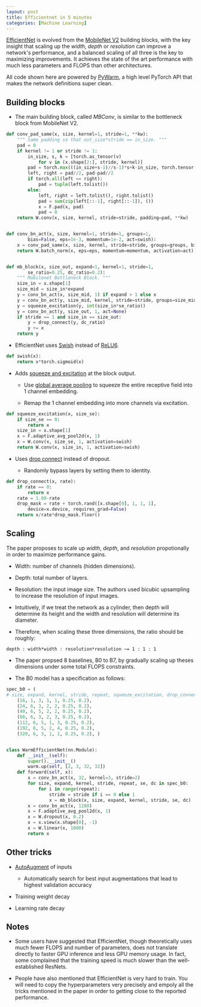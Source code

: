```yaml
---
layout: post
title: Efficientnet in 5 minutes
categories: [Machine Learning]
---
```


[EfficientNet](https://arxiv.org/abs/1905.11946) is evolved from the [MobileNet V2](https://arxiv.org/abs/1905.11946) building blocks, with the key insight
that scaling up the *width*, *depth* or *resolution* can improve a network's performance, and a balanced scaling of all three
is the key to maximizing improvements. It achieves the state of the art performance with much less parameters and FLOPS than other architectures.

All code shown here are powered by [PyWarm](https://github.com/blue-season/pywarm), a high level PyTorch API that makes the network definitions super clean.

## Building blocks

- The main building block, called *MBConv*, is similar to the bottleneck block from MobileNet V2.

```python
def conv_pad_same(x, size, kernel=1, stride=1, **kw):
    """ Same padding so that out_size*stride == in_size. """
    pad = 0
    if kernel != 1 or stride != 1:
        in_size, s, k = [torch.as_tensor(v)
            for v in (x.shape[2:], stride, kernel)]
        pad = torch.max(((in_size+s-1)//s-1)*s+k-in_size, torch.tensor(0))
        left, right = pad//2, pad-pad//2
        if torch.all(left == right):
            pad = tuple(left.tolist())
        else:
            left, right = left.tolist(), right.tolist()
            pad = sum(zip(left[::-1], right[::-1]), ())
            x = F.pad(x, pad)
            pad = 0
    return W.conv(x, size, kernel, stride=stride, padding=pad, **kw)


def conv_bn_act(x, size, kernel=1, stride=1, groups=1, 
        bias=False, eps=1e-3, momentum=1e-2, act=swish):
    x = conv_pad_same(x, size, kernel, stride=stride, groups=groups, bias=bias)
    return W.batch_norm(x, eps=eps, momentum=momentum, activation=act)


def mb_block(x, size_out, expand=1, kernel=1, stride=1,
        se_ratio=0.25, dc_ratio=0.2):
    """ Mobilenet Bottleneck Block. """
    size_in = x.shape[1]
    size_mid = size_in*expand
    y = conv_bn_act(x, size_mid, 1) if expand > 1 else x
    y = conv_bn_act(y, size_mid, kernel, stride=stride, groups=size_mid)
    y = squeeze_excitation(y, int(size_in*se_ratio))
    y = conv_bn_act(y, size_out, 1, act=None)
    if stride == 1 and size_in == size_out:
        y = drop_connect(y, dc_ratio)
        y += x
    return y
```

- EfficientNet uses [Swish](https://arxiv.org/abs/1710.05941) instead of [ReLU6](http://www.cs.utoronto.ca/~kriz/conv-cifar10-aug2010.pdf).

```python
def swish(x):
    return x*torch.sigmoid(x)
```

- Adds [squeeze and excitation](https://arxiv.org/abs/1709.01507) at the block output.

    - Use [global average pooling](https://arxiv.org/abs/1312.4400) to squeeze the entire receptive field into 1 channel embedding.

    - Remap the 1 channel embedding into more channels via excitation.

```python
def squeeze_excitation(x, size_se):
    if size_se == 0:
        return x
    size_in = x.shape[1]
    x = F.adaptive_avg_pool2d(x, 1)
    x = W.conv(x, size_se, 1, activation=swish)
    return W.conv(x, size_in, 1, activation=swish)
```

- Uses [drop connect](https://arxiv.org/abs/1603.09382) instead of dropout.

    - Randomly bypass layers by setting them to identity.

```python
def drop_connect(x, rate):
    if rate == 0:
        return x
    rate = 1.00-rate
    drop_mask = rate + torch.rand([x.shape[0], 1, 1, 1],
        device=x.device, requires_grad=False)
    return x/rate*drop_mask.floor()
```

## Scaling

The paper proposes to scale up *width*, *depth*, and *resolution* propotionally in order to maximize performance gains.

- Width: number of channels (hidden dimensions).

- Depth: total number of layers.

- Resolution: the input image size. The authors used bicubic upsampling to increase the resolution of input images.

- Intuitively, if we treat the network as a cylinder, then depth will determine its height and the width and resolution will determine its diameter.

- Therefore, when scaling these three dimensions, the ratio should be roughly:

```
depth : width*width : resolution*resolution ~= 1 : 1 : 1
```

- The paper propsed 8 baselines, B0 to B7, by gradually scaling up theses dimensions under some total FLOPS constraints.

- The B0 model has a specification as follows:

```python
spec_b0 = (
# size, expand, kernel, stride, repeat, squeeze_excitation, drop_connect
    (16, 1, 3, 1, 1, 0.25, 0.2),
    (24, 6, 3, 2, 2, 0.25, 0.2),
    (40, 6, 5, 2, 2, 0.25, 0.2),
    (80, 6, 3, 2, 3, 0.25, 0.2),
    (112, 6, 5, 1, 3, 0.25, 0.2),
    (192, 6, 5, 2, 4, 0.25, 0.2),
    (320, 6, 3, 1, 1, 0.25, 0.2), )


class WarmEfficientNet(nn.Module):
    def __init__(self):
        super().__init__()
        warm.up(self, [2, 3, 32, 32])
    def forward(self, x):
        x = conv_bn_act(x, 32, kernel=3, stride=2)
        for size, expand, kernel, stride, repeat, se, dc in spec_b0:
            for i in range(repeat):
                stride = stride if i == 0 else 1
                x = mb_block(x, size, expand, kernel, stride, se, dc)
        x = conv_bn_act(x, 1280)
        x = F.adaptive_avg_pool2d(x, 1)
        x = W.dropout(x, 0.2)
        x = x.view(x.shape[0], -1)
        x = W.linear(x, 1000)
        return x
```

## Other tricks

- [AutoAugment](https://arxiv.org/abs/1805.09501) of inputs

    - Automatically search for best input augmentations that lead to highest validation accuracy

- Training weight decay

- Learning rate decay

## Notes

- Some users have suggested that EfficientNet, though theoretically uses much fewer FLOPS and number of parameters, does not translate directly
  to faster GPU inference and less GPU memory usage. In fact, some complained that the training speed is much slower than the well-established ResNets.

- People have also mentioned that EfficientNet is very hard to train. You will need to copy the hyperparameters very precisely and empoly all
  the tricks mentioned in the paper in order to getting close to the reported performance.
